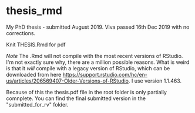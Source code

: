 # thesis_rmd

My PhD thesis - submitted August 2019. Viva passed 16th Dec 2019 with no corrections.

Knit THESIS.Rmd for pdf 

*Note* The .Rmd will not compile with the most recent versions of RStudio. I'm not exactly sure why, there are a million possible reasons. What is weird is that it *will* compile with a legacy version of RStudio, which can be downloaded from here https://support.rstudio.com/hc/en-us/articles/206569407-Older-Versions-of-RStudio. I use version 1.1.463.

Because of this the thesis.pdf file in the root folder is only partially comnplete. You can find the final submitted version in the "submitted_for_rv" folder.  
